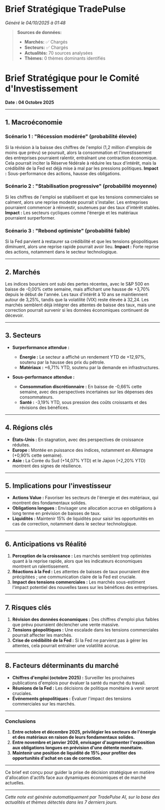 # Brief Stratégique TradePulse

*Généré le 04/10/2025 à 01:48*

> **Sources de données:**
> - **Marchés:** ✅ Chargés
> - **Secteurs:** ✅ Chargés
> - **Actualités:** 70 sources analysées
> - **Thèmes:** 0 thèmes dominants identifiés

# Brief Stratégique pour le Comité d'Investissement

**Date : 04 Octobre 2025**

---

## 1. Macroéconomie

### Scénario 1 : "Récession modérée" (probabilité élevée)
Si la révision à la baisse des chiffres de l'emploi (1,2 million d'emplois de moins que prévu) se poursuit, alors la consommation et l'investissement des entreprises pourraient ralentir, entraînant une contraction économique. Cela pourrait inciter la Réserve fédérale à réduire les taux d'intérêt, mais la crédibilité de la Fed est déjà mise à mal par les pressions politiques. **Impact :** Sous-performance des actions, hausse des obligations.

### Scénario 2 : "Stabilisation progressive" (probabilité moyenne)
Si les chiffres de l'emploi se stabilisent et que les tensions commerciales se calment, alors une reprise modeste pourrait s'installer. Les entreprises pourraient commencer à réinvestir, soutenues par des taux d'intérêt stables. **Impact :** Les secteurs cycliques comme l'énergie et les matériaux pourraient surperformer.

### Scénario 3 : "Rebond optimiste" (probabilité faible)
Si la Fed parvient à restaurer sa crédibilité et que les tensions géopolitiques diminuent, alors une reprise rapide pourrait avoir lieu. **Impact :** Forte reprise des actions, notamment dans le secteur technologique.

---

## 2. Marchés

Les indices boursiers ont subi des pertes récentes, avec le S&P 500 en baisse de -0,00% cette semaine, mais affichant une hausse de +3,70% depuis le début de l'année. Les taux d'intérêt à 10 ans se maintiennent autour de 3,25%, tandis que la volatilité (VIX) reste élevée à 32,24. Les marchés semblent déjà intégrer des attentes de baisse des taux, mais une correction pourrait survenir si les données économiques continuent de décevoir.

---

## 3. Secteurs

- **Surperformance attendue :** 
  - **Énergie :** Le secteur a affiché un rendement YTD de +12,97%, soutenu par la hausse des prix du pétrole.
  - **Matériaux :** +6,71% YTD, soutenu par la demande en infrastructures.
  
- **Sous-performance attendue :**
  - **Consommation discrétionnaire :** En baisse de -0,66% cette semaine, avec des perspectives incertaines sur les dépenses des consommateurs.
  - **Santé :** -3,19% YTD, sous pression des coûts croissants et des révisions des bénéfices.

---

## 4. Régions clés

- **États-Unis :** En stagnation, avec des perspectives de croissance réduites.
- **Europe :** Montée en puissance des indices, notamment en Allemagne (+0,90% cette semaine).
- **Asie :** La Corée du Sud (+14,07% YTD) et le Japon (+2,20% YTD) montrent des signes de résilience.

---

## 5. Implications pour l'investisseur

- **Actions Value :** Favoriser les secteurs de l'énergie et des matériaux, qui montrent des fondamentaux solides.
- **Obligations longues :** Envisager une allocation accrue en obligations à long terme en prévision de baisses de taux.
- **Liquidités :** Maintenir 15% de liquidités pour saisir les opportunités en cas de correction, notamment dans le secteur technologique.

---

## 6. Anticipations vs Réalité

1. **Perception de la croissance :** Les marchés semblent trop optimistes quant à la reprise rapide, alors que les indicateurs économiques montrent un ralentissement.
2. **Réactions à la Fed :** Les attentes de baisses de taux pourraient être précipitées ; une communication claire de la Fed est cruciale.
3. **Impact des tensions commerciales :** Les marchés sous-estiment l'impact potentiel des nouvelles taxes sur les bénéfices des entreprises.

---

## 7. Risques clés

1. **Révision des données économiques :** Des chiffres d'emploi plus faibles que prévu pourraient déclencher une vente massive.
2. **Tensions géopolitiques :** Une escalade dans les tensions commerciales pourrait affecter les marchés.
3. **Crise de crédibilité de la Fed :** Si la Fed ne parvient pas à gérer les attentes, cela pourrait entraîner une volatilité accrue.

---

## 8. Facteurs déterminants du marché

- **Chiffres d'emploi (octobre 2025) :** Surveiller les prochaines publications d'emplois pour évaluer la santé du marché du travail.
- **Réunions de la Fed :** Les décisions de politique monétaire à venir seront cruciales.
- **Événements géopolitiques :** Évaluer l'impact des tensions commerciales sur les marchés.

---

### Conclusions

1. **Entre octobre et décembre 2025, privilégier les secteurs de l'énergie et des matériaux en raison de leurs fondamentaux solides.**
2. **Entre novembre et janvier 2026, envisager d'augmenter l'exposition aux obligations longues en prévision d'une détente monétaire.**
3. **Maintenir une position de liquidité de 15% pour profiter des opportunités d'achat en cas de correction.** 

--- 

Ce brief est conçu pour guider la prise de décision stratégique en matière d'allocation d'actifs face aux dynamiques économiques et de marché actuelles.

---

*Cette note est générée automatiquement par TradePulse AI, sur la base des actualités et thèmes détectés dans les 7 derniers jours.*
